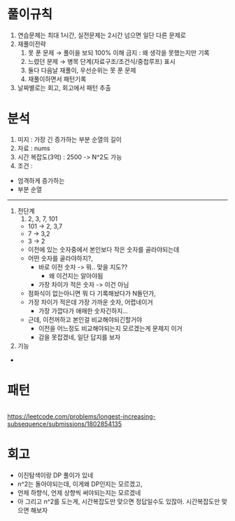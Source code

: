 # 풀이규칙
1. 연습문제는 최대 1시간, 실전문제는 2시간 넘으면 일단 다른 문제로
2. 재풀이전략
   1. 못 푼 문제 → 풀이을 보되 100% 이해 금지 : 왜 생각을 못했는지만 기록
   2. 느렸던 문제 → 병목 단계(자료구조/조건식/중첩루프) 표시
   3. 둘다 다음날 재풀이, 우선순위는 못 푼 문제
   4. 재풀이하면서 패턴기록
3. 날짜별로는 회고, 회고에서 패턴 추출

# 분석
1. 미지 : 가장 긴 증가하는 부분 순열의 길이
2. 자료 : nums
3. 시간 복잡도(3억) : 2500  -> N^2도 가능
4. 조건 :
- 엄격하게 증가하는
- 부분 순열
---
1. 전단계
   1. 2, 3, 7, 101
   - 101 -> 2, 3,7
   - 7 -> 3,2
   - 3 -> 2
   - 이전에 있는 숫자중에서 본인보다 작은 숫자를 골라야되는데
   - 어떤 숫자를 골라야하지?, 
     - 바로 이전 숫자 -> 뭐.. 맞을 지도??
       - 왜 이건지는 알아야됨
     - 가장 차이가 적은 숫자 -> 이건 아님
   - 점화식이 없는아니면 뭐 다 기록해놨다가 N돌던가, 
   - 가장 차이가 적은데 가장 가까운 숫자, 어렵네이거
     - 가장 가깝다가 애매한 숫자긴하지... 
   - 근데, 이전꺼하고 본인걸 비교해야되긴할거야
     - 이전을 어느정도 비교해야되는지 모르겠는게 문제지 이거
     - 감을 못잡겠네, 일단 답지를 보자
2. 기능
- 

# 패턴
```text

```
https://leetcode.com/problems/longest-increasing-subsequence/submissions/1802854135


# 회고
- 이진탐색이랑 DP 풀이가 있네
- n^2는 돌아야되는데, 이게왜 DP인지는 모르겠고, 
- 언제 하향식, 언제 상향씩 써야되는지는 모르겠네
- 아 그리고 n^2를 도는게, 시간복잡도만 맞으면 정답일수도 있잖아. 시간복잡도만 맞으면 해보자